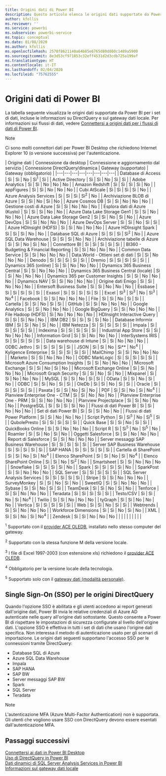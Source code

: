 ```yaml
---
title: Origini dati di Power BI
description: Questo articolo elenca le origini dati supportate da Power BI, incluse le informazioni su DirectQuery e sul gateway dati locale.
author: kfollis
ms.reviewer: ''
ms.service: powerbi
ms.subservice: powerbi-service
ms.topic: conceptual
ms.date: 01/08/2020
ms.author: kfollis
ms.openlocfilehash: 2578f8621140a64b85e6765d80d860c1489a5900
ms.sourcegitcommit: 8e3d53cf971853c32eff4531d2d3cdb725a199af
ms.translationtype: HT
ms.contentlocale: it-IT
ms.lasthandoff: 02/04/2020
ms.locfileid: "75762555"
---
```

# <a name="power-bi-data-sources"></a>Origini dati di Power BI

La tabella seguente visualizza le origini dati supportate da Power BI per i set di dati, incluse le informazioni su DirectQuery e sul gateway dati locale. Per informazioni sui flussi di dati, vedere [Connettersi a origini dati per i flussi di dati di Power BI](service-dataflows-data-sources.md).

> [!NOTE]
> Ci sono molti connettori dati per Power BI Desktop che richiedono Internet Explorer 10 (o versione successiva) per l'autenticazione. 


| Origine dati | Connessione da desktop | Connessione e aggiornamento dal servizio | Connessione DirectQuery/dinamica | Gateway (supportato) | Gateway (obbligatorio) |
|---|---|---|---|---|---|---|---|
| Database di Access | Sì | Sì | No | Sì<sup>1</sup> | Sì |
| Active Directory | Sì | Sì | No | Sì | Sì |
| Adobe Analytics | Sì | Sì | No | No | No |
| Amazon Redshift | Sì | Sì | Sì | Sì | No |
| appFigures | Sì | Sì | No | No | No |
| Cubi AtScale | Sì | Sì | Sì | Sì | No |
| Azure Analysis Services | Sì | Sì | Sì | Sì<sup>2</sup> | No |
| Archiviazione BLOB di Azure | Sì | Sì | No | Sì | No |
| Azure Cosmos DB | Sì | Sì | No | No | No |
| Gestione costi di Azure | Sì | Sì | No | No | No |
| Esplora dati di Azure (Kusto) | Sì | Sì | Sì | No | No |
| Azure Data Lake Storage Gen1 | Sì | Sì | No | No | No |
| Azure Data Lake Storage Gen2 | Sì | Sì | No | Sì | No |
| Azure DevOps | Sì | Sì | No | No | No |
| Azure DevOps Server | Sì | Sì | No | Sì | Sì |
| Azure HDInsight (HDFS) | Sì | Sì | No | No | No |
| Azure HDInsight Spark | Sì | Sì | Sì | No | No |
| Database SQL di Azure | Sì | Sì | Sì | Sì<sup>2</sup> | No |
| Azure SQL Data Warehouse | Sì | Sì | Sì | No | No |
| Archiviazione tabelle di Azure | Sì | Sì | No | Sì | No |
| Connettore BI | Sì | Sì | Sì | Sì | Sì |
| BI360 - Budgeting & Financial Reporting | Sì | Sì | No | No | No |
| Common Data Service | Sì | Sì | No | No | No |
| Data.World - Ottieni set di dati | Sì | Sì | No | No | No |
| Denodo | Sì | Sì | Sì | Sì | Sì |
| Dremio | Sì | Sì | Sì | Sì | Sì |
| Dynamics 365 (online) | Sì | Sì | No | No | No |
| Dynamics 365 Business Central | Sì | Sì | No | No | No |
| Dynamics 365 Business Central (locale) | Sì | Sì | No | No | No |
| Dynamics 365 per Customer Insights | Sì | Sì | No | No | No |
| Dynamics NAV | Sì | Sì | No | No | No |
| Origine dati Emigo | Sì | Sì | No | No | No |
| Entersoft Business Suite | Sì | Sì | No | No | No |
| Essbase | Sì | Sì | Sì | Sì | Sì |
| Exasol | Sì | Sì | Sì | Sì | Sì |
| Excel | Sì<sup>3</sup> | Sì<sup>3</sup> | No | Sì<sup>3</sup> | No<sup>4</sup> |
| Facebook | Sì | Sì | No | No | No |
| File | Sì | Sì | No | Sì | Sì |
| Cartella | Sì | Sì | No | Sì | Sì |
| GitHub | Sì | Sì | No | No | No |
| Google Analytics | Sì | Sì | No | No | No |
| Google BigQuery | Sì | Sì | No | No | No |
| File Hadoop (HDFS) | Sì | No | No | No | No |
| HDInsight Interactive Query | Sì | Sì | Sì | No | No |
| IBM DB2 | Sì | Sì | Sì | Sì | No |
| Database Informix IBM | Sì | Sì | No | Sì | No |
| IBM Netezza | Sì | Sì | Sì | Sì | Sì |
| Impala | Sì | Sì | Sì | Sì | Sì |
| Indexima | Sì | Sì | Sì | Sì | Sì |
| Industrial App Store | Sì | Sì | No | No | No |
| Information Grid | Sì | Sì | No | No | No |
| InterSystems IRIS | Sì | Sì | Sì | Sì | Sì |
| Data warehouse di Intune | Sì | Sì | No | No | No |
| ODBC Jethro | Sì | Sì | Sì | Sì | Sì |
| JSON | Sì | Sì | No | Sì** | No<sup>4</sup> |
| Kyligence Enterprise | Sì | Sì | Sì | Sì | Sì |
| MailChimp | Sì | Sì | No | No | No |
| Marketo | Sì | Sì | No | No | No |
| ODBC MarkLogic | Sì | Sì | Sì | Sì | Sì |
| Microsoft Azure Consumption Insights | Sì | Sì | No | No | No |
| Microsoft Exchange | Sì | Sì | No | Sì | No |
| Microsoft Exchange Online | Sì | Sì | No | No | No |
| Microsoft Graph Security | Sì | Sì | No | Sì | No |
| Mixpanel | Sì | Sì | No | No | No |
| MySQL | Sì | Sì | No | Sì | Sì |
| OData | Sì | Sì | No | Sì | No |
| ODBC | Sì | Sì | No | Sì | Sì |
| OleDb | Sì | Sì | No | Sì | Sì |
| Oracle | Sì | Sì | Sì | Sì | Sì |
| Paxata | Sì | Sì | No | Sì | No |
| PDF | Sì | Sì | No | Sì | No<sup>4</sup> |
| Planview Enterprise One - CTM | Sì | Sì | No | No | No |
| Planview Enterprise One - PRM | Sì | Sì | No | No | No |
| Planview Projectplace | Sì | Sì | No | No | No |
| PostgreSQL | Sì | Sì | Sì | Sì | No |
| Flussi di dati Power BI | Sì | Sì | No | No | No |
| Set di dati Power BI | Sì | Sì | Sì | No | No |
| Flussi di dati Power Platform | Sì | Sì | No | No | No |
| Script Python | Sì | Sì<sup>5</sup> | No | Sì<sup>5</sup> | Sì |
| QubolePresto | Sì | Sì | Sì | Sì | Sì |
| Quick Base | Sì | Sì | No | Sì | Sì |
| QuickBooks Online | Sì | Sì | No | No | No |
| Script R | Sì | Sì<sup>5</sup> | No | Sì<sup>5</sup> | No |
| Roamler | Sì | Sì | No | Sì | No |
| Oggetti Salesforce | Sì | Sì | No | No | No |
| Report di Salesforce | Sì | Sì | No | No | No |
| Server messaggi SAP Business Warehouse | Sì | Sì | Sì | Sì | Sì |
| Server SAP Business Warehouse | Sì | Sì | Sì | Sì | Sì |
| SAP HANA | Sì | Sì | Sì | Sì | Sì |
| Cartella di SharePoint | Sì | Sì | No | Sì | No<sup>4</sup> |
| Elenco SharePoint | Sì | Sì | No | Sì | No<sup>4</sup> |
| Elenco SharePoint Online | Sì | Sì | No | Sì<sup>2</sup> | No |
| Smartsheet | Sì | Sì | No | No | No |
| Snowflake | Sì | Sì | Sì | Sì | No |
| Spark | Sì | Sì | Sì | Sì | No |
| SparkPost | Sì | Sì | No | No | No |
| SQL Server | Sì | Sì | Sì | Sì | Sì |
| SQL Server Analysis Services | Sì | Sì | Sì | Sì | Sì |
| Stripe | Sì | Sì | No | No | No |
| SurveyMonkey | Sì | Sì | No | Sì | No |
| SweetIQ | Sì | Sì | No | No | No |
| Sybase | Sì | Sì | No | Sì | Sì |
| TeamDesk | Sì | Sì | No | Sì | No |
| Tenforce | Sì | Sì | No | No | No |
| Teradata | Sì | Sì | Sì | Sì | Sì |
| Testo/CSV | Sì | Sì | No | Sì | No<sup>4</sup> |
| Twilio | Sì | Sì | No | No | No |
| tyGraph | Sì | Sì | No | No | No |
| Vertica | Sì | Sì | Sì | Sì | Sì |
| Web | Sì | Sì | No | Sì | Sì |
| Webtrends | Sì | Sì | No | No | No |
| Workforce Dimensions | Sì | Sì | No | Sì | No |
| XML | Sì | Sì | No | Sì | No<sup>4</sup> |
| Zendesk | Sì | Sì | No | No | No |
| | | | | | | | |

<sup>1</sup> Supportato con il [provider ACE OLEDB](https://www.microsoft.com/download/details.aspx?id=54920), installato nello stesso computer del gateway.

<sup>2</sup> Supportato con la stessa funzione M della versione locale.

<sup>3</sup> I file di Excel 1997-2003 (con estensione xls) richiedono il [provider ACE OLEDB](https://www.microsoft.com/download/details.aspx?id=54920).

<sup>4</sup> Obbligatorio per la versione locale della tecnologia.

<sup>5</sup> Supportato solo con il [gateway dati (modalità personale)](service-gateway-personal-mode.md).

## <a name="single-sign-on-sso-for-directquery-sources"></a>Single Sign-On (SSO) per le origini DirectQuery

Quando l'opzione SSO è abilitata e gli utenti accedono ai report generati dall'origine dati, Power BI invia le relative credenziali di Azure AD autenticate nelle query all'origine dati sottostante. Questo consente a Power BI di rispettare le impostazioni di sicurezza configurate al livello dell'origine dati.
L'opzione SSO è effettiva in tutti i set di dati che usano l'origine dati specifica. Non interessa il metodo di autenticazione usato per gli scenari di importazione. Le origini dati seguenti supportano l'accesso SSO per le connessioni tramite DirectQuery:

- Database SQL di Azure
- Azure SQL Data Warehouse
- Impala
- SAP HANA
- SAP BW
- Server messaggi SAP BW
- Spark
- SQL Server
- Teradata

> [!Note]
> L'autenticazione MFA (Azure Multi-Factor Authentication) non è supportata. Gli utenti che vogliono usare SSO con DirectQuery devono essere esentati dall'autenticazione MFA.

## <a name="next-steps"></a>Passaggi successivi

[Connettersi ai dati in Power BI Desktop](desktop-quickstart-connect-to-data.md)  
[Uso di DirectQuery in Power BI](desktop-directquery-about.md)  
[Dati dinamici di SQL Server Analysis Services in Power BI](sql-server-analysis-services-tabular-data.md)  
[Informazioni sul gateway dati locale](service-gateway-onprem.md)  
